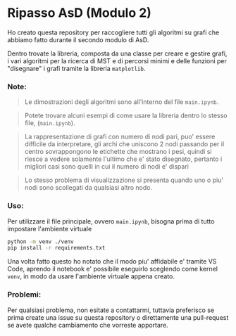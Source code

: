 # Ripasso AsD (Modulo 2)

Ho creato questa repository per raccogliere tutti gli algoritmi su grafi che abbiamo fatto durante il secondo modulo di AsD.

Dentro trovate la libreria, composta da una classe per creare e gestire grafi, i vari algoritmi per la ricerca di MST e di percorsi minimi e delle funzioni
per "disegnare" i grafi tramite la libreria `matplotlib`.

### Note:
> Le dimostrazioni degli algoritmi sono all'interno del file `main.ipynb`.

> Potete trovare alcuni esempi di come usare la libreria dentro lo stesso file, (`main.ipynb`).

> La rappresentazione di grafi con numero di nodi pari, puo' essere difficile da interpretare, gli archi che uniscono 2 nodi passando per il centro sovrappongono le etichette che mostrano i pesi, quindi si riesce a vedere solamente l'ultimo che e' stato disegnato, pertanto i migliori casi sono quelli in cui il numero di nodi e' dispari

> Lo stesso problema di visualizzazione si presenta quando uno o piu' nodi sono scollegati da qualsiasi altro nodo.

### Uso:
Per utilizzare il file principale, ovvero `main.ipynb`, bisogna prima di tutto impostare l'ambiente virtuale

```sh
python -m venv ./venv
pip install -r requirements.txt
```

Una volta fatto questo ho notato che il modo piu' affidabile e' tramite VS Code, aprendo il notebook e' possibile eseguirlo sceglendo come kernel `venv`, in modo da usare l'ambiente virtuale appena creato.

### Problemi:
Per qualsiasi problema, non esitate a contattarmi, tuttavia preferisco se prima create una issue su questa repository o direttamente una pull-request se avete qualche cambiamento che vorreste apportare.
